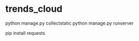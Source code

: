 trends_cloud
============

python manage.py collectstatic
python manage.py runserver

pip install requests
